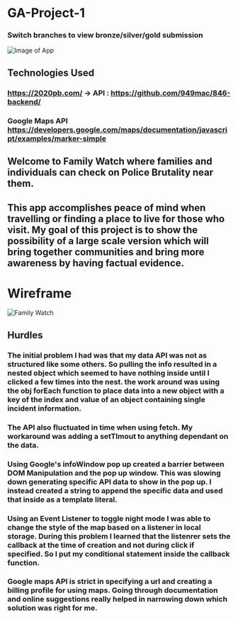 # GA-Project-1
### Switch branches to view bronze/silver/gold submission
![Image of App](https://user-images.githubusercontent.com/37936292/106972166-28169c80-6705-11eb-8701-8d8f7d25a996.png)


## Technologies Used
### https://2020pb.com/ -> API : https://github.com/949mac/846-backend/
### Google Maps API https://developers.google.com/maps/documentation/javascript/examples/marker-simple

## Welcome to Family Watch where families and individuals can check on Police Brutality near them.
## This app accomplishes peace of mind when travelling or finding a place to live for those who visit. My goal of this project is to show the possibility of a large scale version which will bring together communities and bring more awareness by having factual evidence.

# Wireframe
![Family Watch](https://user-images.githubusercontent.com/37936292/106974060-e7208700-6708-11eb-94c7-7f8d169b1b62.png)

## Hurdles
### The initial problem I had was that my data API was not as structured like some others. So pulling the info resulted in a nested object which seemed to have nothing inside until I clicked a few times into the nest. the work around was using the obj forEach function to place data into a new object with a key of the index and value of an object containing single incident information.
### The API also fluctuated in time when using fetch. My workaround was adding a setTImout to anything dependant on the data.
### Using Google's infoWindow pop up created a barrier between DOM Manipulation and the pop up window. This was slowing down generating specific API data to show in the pop up. I instead created a string to append the specific data and used that inside as a template literal.
### Using an Event Listener to toggle night mode I was able to change the style of the map based on a listener in local storage. During this problem I learned that the listenrer sets the callback at the time of creation and not during click if specified. So I put my conditional statement inside the callback function.
### Google maps API is strict in specifying a url and creating a billing profile for using maps. Going through documentation and online suggestions really helped in narrowing down which solution was right for me.
